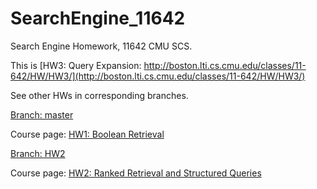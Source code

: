 # SearchEngine_11642
Search Engine Homework, 11642 CMU SCS.

This is [HW3: Query Expansion: http://boston.lti.cs.cmu.edu/classes/11-642/HW/HW3/](http://boston.lti.cs.cmu.edu/classes/11-642/HW/HW3/)

See other HWs in corresponding branches.

[Branch: master](https://github.com/PatwinchIR/SearchEngine_11642/tree/master)

Course page: [HW1: Boolean Retrieval](http://boston.lti.cs.cmu.edu/classes/11-642/HW/HW1/)

[Branch: HW2](https://github.com/PatwinchIR/SearchEngine_11642/tree/HW2)

Course page: [HW2: Ranked Retrieval and Structured Queries](http://boston.lti.cs.cmu.edu/classes/11-642/HW/HW2/)
